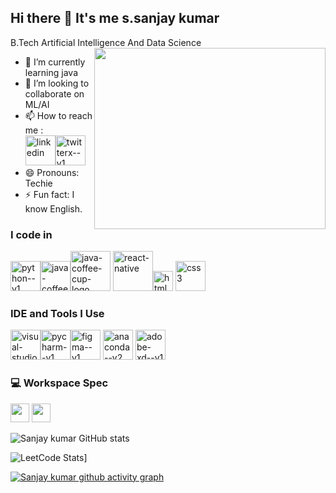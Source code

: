 ## Hi there 👋 It's me s.sanjay kumar

B.Tech Artificial Intelligence And Data Science
<img align="right" width="370" height="290" src="https://c.tenor.com/TR9fRy1H02wAAAAd/tech.gif">                                                 
- 🌱 I’m currently learning java
- 👯 I’m looking to collaborate on ML/AI
- 📫 How to reach me :
<br />  [<img width="48" height="48" src="https://img.icons8.com/color/48/linkedin.png" alt="linkedin"/>](https://www.linkedin.com/in/s-sanjay-kumar-90a91a246/)[<img width="48" height="48" src="https://img.icons8.com/fluency/48/twitterx--v1.png" alt="twitterx--v1"/>](https://twitter.com/SANJAYKUMA95794)
- 😄 Pronouns: Techie
- ⚡ Fun fact: I know English.

### I code in
<img width="48" height="48" src="https://img.icons8.com/color/48/python--v1.png" alt="python--v1"/><img width="48" height="48" src="https://img.icons8.com/color/48/java-coffee-cup-logo--v1.png" alt="java-coffee-cup-logo--v1"/><img width="64" height="64" src="https://img.icons8.com/dusk/64/java-coffee-cup-logo.png" alt="java-coffee-cup-logo"/>
<img width="64" height="64" src="https://img.icons8.com/nolan/64/react-native.png" alt="react-native"/><img width="32" height="32" src="https://img.icons8.com/windows/32/html.png" alt="html"/>
<img width="48" height="48" src="https://img.icons8.com/color/48/css3.png" alt="css3"/>
### IDE and Tools I Use
<img width="48" height="48" src="https://img.icons8.com/color/48/visual-studio-code-2019.png" alt="visual-studio-code-2019"/><img width="48" height="48" src="https://img.icons8.com/color/48/pycharm--v1.png" alt="pycharm--v1"/><img width="48" height="48" src="https://img.icons8.com/color/48/figma--v1.png" alt="figma--v1"/>
<img width="48" height="48" src="https://img.icons8.com/fluency/48/anaconda--v2.png" alt="anaconda--v2"/>
<img width="48" height="48" src="https://img.icons8.com/color/48/adobe-xd--v1.png" alt="adobe-xd--v1"/>
### 💻 Workspace Spec
<img height="30" src="https://img.shields.io/badge/NVIDIA-RTX3050-76B900?style=for-the-badge&logo=nvidia&logoColor=white"/>  <img height="30" src="https://img.shields.io/badge/AMD-Ryzen_7_7600H-ED1C24?style=for-the-badge&logo=amd&logoColor=white"/> 

![Sanjay kumar GitHub stats](https://github-readme-stats.vercel.app/api?username=Sanjaykumar310&theme=dark&show_icons=true&&hide=issues,contribs)

![LeetCode Stats](https://leetcard.jacoblin.cool/Sanjaykumar310?theme=dark&font=Preahvihear&ext=contest)]

[![Sanjay kumar github activity graph](https://github-readme-activity-graph.vercel.app/graph?username=Sanjaykumar310&bg_color=0f0f0f&color=e9e2e9&line=27ce51&point=eae6e6&area=true&hide_border=true)](https://github.com/Sanjaykumar310/github-readme-activity-graph)
